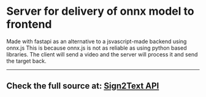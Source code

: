 # Server for delivery of onnx model to frontend

Made with fastapi as an alternative to a jsvascript-made backend using onnx.js
This is because onnx.js is not as reliable as using python based libraries.
The client will send a video and the server will process it and send the target back.

---

## Check the full source at: [Sign2Text API](https://github.com/irg1008/Sign2Text-API.git)
